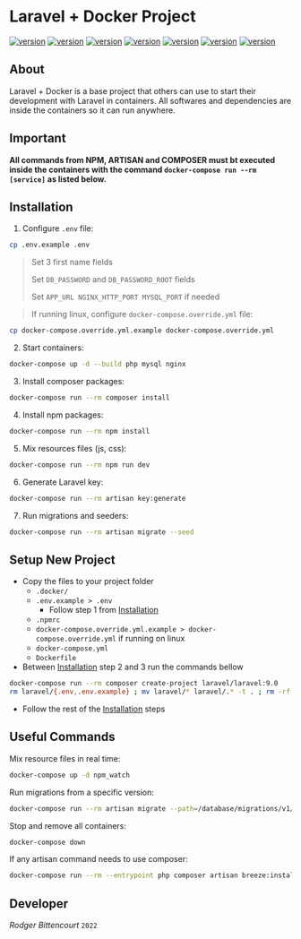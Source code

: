 # Laravel + Docker Project

[![version](https://img.shields.io/badge/PHP-8.1-787CB5)](https://php.net)
[![version](https://img.shields.io/badge/Composer-2.3-89552C)](https://getcomposer.org)
[![version](https://img.shields.io/badge/Laravel-9.12-FF291A)](https://laravel.com)
[![version](https://img.shields.io/badge/Nginx-1.21.6-009639)](https://nginx.com)
[![version](https://img.shields.io/badge/MySQL-8.0-1C4863)](https://mysql.com)
[![version](https://img.shields.io/badge/npm-8.5.5-CC3534)](https://npmjs.com)
[![version](https://img.shields.io/badge/Node.js-16-026E00)](https://nodejs.com)

## About

Laravel + Docker is a base project that others can use to start their development
with Laravel in containers. All softwares and dependencies are inside the containers
so it can run anywhere.

## Important

**All commands from NPM, ARTISAN and COMPOSER must bt executed
inside the containers with the command `docker-compose run --rm [service]`
as listed below.**

## Installation

1. Configure `.env` file:

```sh
cp .env.example .env
```

> Set 3 first name fields
>
> Set `DB_PASSWORD` and `DB_PASSWORD_ROOT` fields
>
> Set `APP_URL NGINX_HTTP_PORT MYSQL_PORT` if needed

> If running linux, configure `docker-compose.override.yml` file:

```sh
cp docker-compose.override.yml.example docker-compose.override.yml
```

2. Start containers:

```sh
docker-compose up -d --build php mysql nginx
```

3. Install composer packages:

```sh
docker-compose run --rm composer install
```

4. Install npm packages:

```sh
docker-compose run --rm npm install
```

5. Mix resources files (js, css):

```sh
docker-compose run --rm npm run dev
```

6. Generate Laravel key:

```sh
docker-compose run --rm artisan key:generate
```

7. Run migrations and seeders:

```sh
docker-compose run --rm artisan migrate --seed
```

## Setup New Project

- Copy the files to your project folder
  - `.docker/`
  - `.env.example > .env`
    - Follow step 1 from [Installation](#installation)
  - `.npmrc`
  - `docker-compose.override.yml.example > docker-compose.override.yml` if running on linux
  - `docker-compose.yml`
  - `Dockerfile`
- Between [Installation](#installation) step 2 and 3 run the commands bellow

```sh
docker-compose run --rm composer create-project laravel/laravel:9.0
rm laravel/{.env,.env.example} ; mv laravel/* laravel/.* -t . ; rm -rf laravel/
```

- Follow the rest of the [Installation](#installation) steps

## Useful Commands

Mix resource files in real time:

```sh
docker-compose up -d npm_watch
```

Run migrations from a specific version:

```sh
docker-compose run --rm artisan migrate --path=/database/migrations/v1/
```

Stop and remove all containers:

```sh
docker-compose down
```

If any artisan command needs to use composer:

```sh
docker-compose run --rm --entrypoint php composer artisan breeze:install vue
```

## Developer

_Rodger Bittencourt_ `2022`
